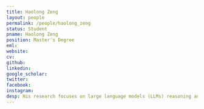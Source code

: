 ```yaml
---
title: Haolong Zeng
layout: people
permalink: /people/haolong_zeng
status: Student
pname: Haolong Zeng
position: Master's Degree
eml: 
website: 
cv: 
github: 
linkedin: 
google_scholar: 
twitter: 
facebook: 
instagram: 
desp: His research focuses on large language models (LLMs) reasoning and landing applications of machine learning systems. He worked as a machine learning algorithm intern at Tencent. He currently works as an AI Engineer at Huawei Ascend AI, focusing on efficient inference solutions for large models, including inference engines and services.
---
```

